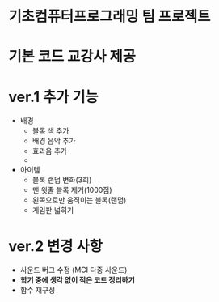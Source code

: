 # 기초컴퓨터프로그래밍 팀 프로젝트

# 기본 코드 교강사 제공

# ver.1 추가 기능
 - 배경
   - 블록 색 추가
   - 배경 음악 추가
   - 효과음 추가
   - 
 - 아이템
   - 블록 랜덤 변화(3회)
   - 맨 윗줄 블록 제거(1000점)
   - 왼쪽으로만 움직이는 블록(랜덤)
   - 게임판 넓히기
# ver.2 변경 사항
- 사운드 버그 수정 (MCI 다중 사운드)
- **학기 중에 생각 없이 적은 코드 정리하기**
- 함수 재구성
